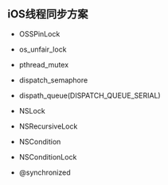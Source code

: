 

## iOS线程同步方案

- OSSPinLock

- os_unfair_lock

- pthread_mutex

- dispatch_semaphore

- dispath_queue(DISPATCH_QUEUE_SERIAL)

- NSLock

- NSRecursiveLock

- NSCondition

- NSConditionLock

- @synchronized

